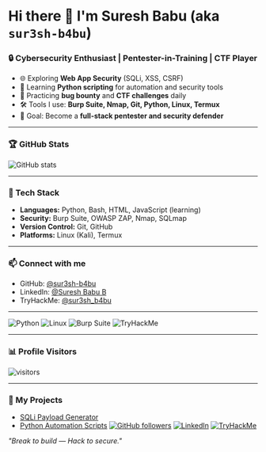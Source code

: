 # Hi there 👋 I'm Suresh Babu (aka `sur3sh-b4bu`)

### 🔒 Cybersecurity Enthusiast | Pentester-in-Training | CTF Player

- 🌐 Exploring **Web App Security** (SQLi, XSS, CSRF)  
- 🐍 Learning **Python scripting** for automation and security tools  
- 🎯 Practicing **bug bounty** and **CTF challenges** daily  
- 🛠 Tools I use: **Burp Suite, Nmap, Git, Python, Linux, Termux**  
- 🚀 Goal: Become a **full-stack pentester and security defender**  

---

### 🏆 GitHub Stats  
![GitHub stats](https://github-readme-stats.vercel.app/api?username=sur3sh-b4bu&show_icons=true&theme=radical) 

---

### 🧰 Tech Stack  
- **Languages:** Python, Bash, HTML, JavaScript (learning)  
- **Security:** Burp Suite, OWASP ZAP, Nmap, SQLmap  
- **Version Control:** Git, GitHub  
- **Platforms:** Linux (Kali), Termux  

---

### 📫 Connect with me  
- GitHub: [@sur3sh-b4bu](https://github.com/sur3sh-b4bu)  
- LinkedIn: [@Suresh Babu B](www.linkedin.com/in/suresh-babu-eh)  
- TryHackMe: [@sur3sh_b4bu](https://tryhackme.com/p/sur3shb4bu) 

---

![Python](https://img.shields.io/badge/Python-3776AB?style=for-the-badge&logo=python&logoColor=white)
![Linux](https://img.shields.io/badge/Linux-FCC624?style=for-the-badge&logo=linux&logoColor=black)
![Burp Suite](https://img.shields.io/badge/Burp_Suite-FF6F00?style=for-the-badge&logo=burp-suite&logoColor=white)
![TryHackMe](https://img.shields.io/badge/TryHackMe-%23212C42.svg?&style=for-the-badge&logo=tryhackme&logoColor=white)

---

### 📊 Profile Visitors
![visitors](https://visitor-badge.laobi.icu/badge?page_id=sur3sh-b4bu.sur3sh-b4bu)

---

### 🔗 My Projects
- [SQLi Payload Generator](https://github.com/sur3sh-b4bu/sqli-payloads)
- [Python Automation Scripts](https://github.com/sur3sh-b4bu/python-scripts)
[![GitHub followers](https://img.shields.io/github/followers/sur3sh-b4bu?label=Follow&style=social)](https://github.com/sur3sh-b4bu)
[![LinkedIn](https://img.shields.io/badge/LinkedIn-Suresh%20Babu-blue?logo=linkedin)](https://www.linkedin.com/in/suresh-babu-b)
[![TryHackMe](https://img.shields.io/badge/TryHackMe-sur3sh__b4bu-red?logo=tryhackme)](https://tryhackme.com/p/sur3sh_b4bu) 



*"Break to build — Hack to secure."*

